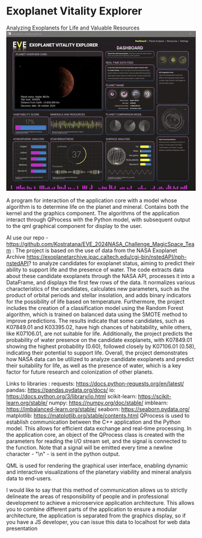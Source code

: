 # Exoplanet Vitality Explorer
Analyzing Exoplanets for Life and Valuable Resources
![alt text](https://github.com/krizound/NASA2024Challenge_MagicSpace_Team/blob/main/video_work.gif)

A program for interaction of the application core with a model whose algorithm is to determine life on the planet and mineral. Contains both the kernel and the graphics component. 
The algorithms of the application interact through QProcess with the Python model, with subsequent output to the qml graphical component for display to the user.

AI use our repo - https://github.com/Kostratana/EVE_2024NASA_Challenge_MagicSpace_Team :
The project is based on the use of data from the NASA Exoplanet Archive https://exoplanetarchive.ipac.caltech.edu/cgi-bin/nstedAPI/nph-nstedAPI? to analyze candidates for exoplanet status, aiming to predict their ability to support life and the presence of water. The code extracts data about these candidate exoplanets through the NASA API, processes it into a DataFrame, and displays the first few rows of the data. It normalizes various characteristics of the candidates, calculates new parameters, such as the product of orbital periods and stellar insolation, and adds binary indicators for the possibility of life based on temperature. Furthermore, the project includes the creation of a classification model using the Random Forest algorithm, which is trained on balanced data using the SMOTE method to improve predictions. The results indicate that some candidates, such as K07849.01 and K03395.02, have high chances of habitability, while others, like K07106.01, are not suitable for life. Additionally, the project predicts the probability of water presence on the candidate exoplanets, with K07849.01 showing the highest probability (0.60), followed closely by K07106.01 (0.58), indicating their potential to support life. Overall, the project demonstrates how NASA data can be utilized to analyze candidate exoplanets and predict their suitability for life, as well as the presence of water, which is a key factor for future research and colonization of other planets.

Links to libraries : requests: https://docs.python-requests.org/en/latest/ pandas: https://pandas.pydata.org/docs/ io: https://docs.python.org/3/library/io.html scikit-learn: https://scikit-learn.org/stable/ numpy: https://numpy.org/doc/stable/ imblearn: https://imbalanced-learn.org/stable/ seaborn: https://seaborn.pydata.org/ matplotlib: https://matplotlib.org/stable/contents.html
QProcess is used to establish communication between the C++ application and the Python model. This allows for efficient data exchange and real-time processing.
In the application core, an object of the QProcess class is created with the parameters for reading the I/O stream set, and the signal is connected to the function. Note that a signal will be emitted every time a newline character - "\n" - is sent in the python output.

QML is used for rendering the graphical user interface, enabling dynamic and interactive visualizations of the planetary viability and mineral analysis data to end-users.

I would like to say that this method of communication allows us to strictly delineate the areas of responsibility of people and in professional development to achieve a microservice application architecture. This allows you to combine different parts of the application to ensure a modular architecture, the application is separated from the graphics display, so if you have a JS developer, you can issue this data to localhost for web data presentation
